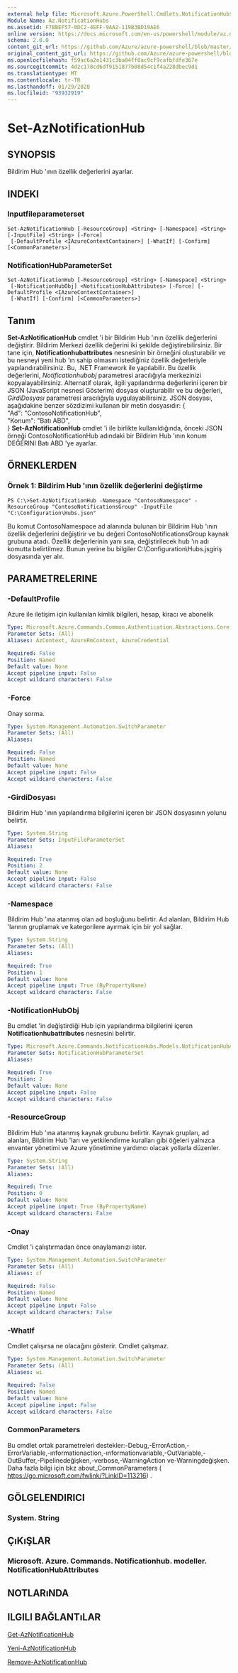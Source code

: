 ```yaml
---
external help file: Microsoft.Azure.PowerShell.Cmdlets.NotificationHubs.dll-Help.xml
Module Name: Az.NotificationHubs
ms.assetid: F7BBEF57-0DC2-4EFF-9AA2-119B3BD19AE6
online version: https://docs.microsoft.com/en-us/powershell/module/az.notificationhubs/set-aznotificationhub
schema: 2.0.0
content_git_url: https://github.com/Azure/azure-powershell/blob/master/src/NotificationHubs/NotificationHubs/help/Set-AzNotificationHub.md
original_content_git_url: https://github.com/Azure/azure-powershell/blob/master/src/NotificationHubs/NotificationHubs/help/Set-AzNotificationHub.md
ms.openlocfilehash: f59ac6a2e1431c3ba04ff0ac9cf9cafbfdfe367e
ms.sourcegitcommit: 4d2c178cd6df9151877b08d54c1f4a228dbec9d1
ms.translationtype: MT
ms.contentlocale: tr-TR
ms.lasthandoff: 01/29/2020
ms.locfileid: "93932919"
---
```

# Set-AzNotificationHub

## SYNOPSIS
Bildirim Hub 'ının özellik değerlerini ayarlar.

## INDEKI

### Inputfileparameterset
```
Set-AzNotificationHub [-ResourceGroup] <String> [-Namespace] <String> [-InputFile] <String> [-Force]
 [-DefaultProfile <IAzureContextContainer>] [-WhatIf] [-Confirm] [<CommonParameters>]
```

### NotificationHubParameterSet
```
Set-AzNotificationHub [-ResourceGroup] <String> [-Namespace] <String>
 [-NotificationHubObj] <NotificationHubAttributes> [-Force] [-DefaultProfile <IAzureContextContainer>]
 [-WhatIf] [-Confirm] [<CommonParameters>]
```

## Tanım
**Set-AzNotificationHub** cmdlet 'i bir Bildirim Hub 'ının özellik değerlerini değiştirir.
Bildirim Merkezi özellik değerini iki şekilde değiştirebilirsiniz.
Bir tane için, **Notificationhubattributes** nesnesinin bir örneğini oluşturabilir ve bu nesneyi yeni hub 'ın sahip olmasını istediğiniz özellik değerleriyle yapılandırabilirsiniz.
Bu, .NET Framework ile yapılabilir.
Bu özellik değerlerini, *Notificationhubobj* parametresi aracılığıyla merkezinizi kopyalayabilirsiniz.
Alternatif olarak, ilgili yapılandırma değerlerini içeren bir JSON (JavaScript nesnesi Gösterim) dosyası oluşturabilir ve bu değerleri, *GirdiDosyası* parametresi aracılığıyla uygulayabilirsiniz.
JSON dosyası, aşağıdakine benzer sözdizimi kullanan bir metin dosyasıdır: {  
    "Ad": "ContosoNotificationHub",  
    "Konum": "Batı ABD",  
} **Set-AzNotificationHub** cmdlet 'i ile birlikte kullanıldığında, önceki JSON örneği ContosoNotificationHub adındaki bir Bildirim Hub 'ının konum DEĞERINI Batı ABD 'ye ayarlar.

## ÖRNEKLERDEN

### Örnek 1: Bildirim Hub 'ının özellik değerlerini değiştirme
```
PS C:\>Set-AzNotificationHub -Namespace "ContosoNamespace" -ResourceGroup "ContosoNotificationsGroup" -InputFile "C:\Configuration\Hubs.json"
```

Bu komut ContosoNamespace ad alanında bulunan bir Bildirim Hub 'ının özellik değerlerini değiştirir ve bu değeri ContosoNotificationsGroup kaynak grubuna atadı.
Özellik değerlerinin yanı sıra, değiştirilecek hub 'ın adı komutta belirtilmez.
Bunun yerine bu bilgiler C:\Configuration\Hubs.jsgiriş dosyasında yer alır.

## PARAMETRELERINE

### -DefaultProfile
Azure ile iletişim için kullanılan kimlik bilgileri, hesap, kiracı ve abonelik

```yaml
Type: Microsoft.Azure.Commands.Common.Authentication.Abstractions.Core.IAzureContextContainer
Parameter Sets: (All)
Aliases: AzContext, AzureRmContext, AzureCredential

Required: False
Position: Named
Default value: None
Accept pipeline input: False
Accept wildcard characters: False
```

### -Force
Onay sorma.

```yaml
Type: System.Management.Automation.SwitchParameter
Parameter Sets: (All)
Aliases:

Required: False
Position: Named
Default value: None
Accept pipeline input: False
Accept wildcard characters: False
```

### -GirdiDosyası
Bildirim Hub 'ının yapılandırma bilgilerini içeren bir JSON dosyasının yolunu belirtir.

```yaml
Type: System.String
Parameter Sets: InputFileParameterSet
Aliases:

Required: True
Position: 2
Default value: None
Accept pipeline input: False
Accept wildcard characters: False
```

### -Namespace
Bildirim Hub 'ına atanmış olan ad boşluğunu belirtir.
Ad alanları, Bildirim Hub 'larının gruplamak ve kategorilere ayırmak için bir yol sağlar.

```yaml
Type: System.String
Parameter Sets: (All)
Aliases:

Required: True
Position: 1
Default value: None
Accept pipeline input: True (ByPropertyName)
Accept wildcard characters: False
```

### -NotificationHubObj
Bu cmdlet 'in değiştirdiği Hub için yapılandırma bilgilerini içeren **Notificationhubattributes** nesnesini belirtir.

```yaml
Type: Microsoft.Azure.Commands.NotificationHubs.Models.NotificationHubAttributes
Parameter Sets: NotificationHubParameterSet
Aliases:

Required: True
Position: 2
Default value: None
Accept pipeline input: False
Accept wildcard characters: False
```

### -ResourceGroup
Bildirim Hub 'ına atanmış kaynak grubunu belirtir.
Kaynak grupları, ad alanları, Bildirim Hub 'ları ve yetkilendirme kuralları gibi öğeleri yalnızca envanter yönetimi ve Azure yönetimine yardımcı olacak yollarla düzenler.

```yaml
Type: System.String
Parameter Sets: (All)
Aliases:

Required: True
Position: 0
Default value: None
Accept pipeline input: True (ByPropertyName)
Accept wildcard characters: False
```

### -Onay
Cmdlet 'i çalıştırmadan önce onaylamanızı ister.

```yaml
Type: System.Management.Automation.SwitchParameter
Parameter Sets: (All)
Aliases: cf

Required: False
Position: Named
Default value: None
Accept pipeline input: False
Accept wildcard characters: False
```

### -WhatIf
Cmdlet çalışırsa ne olacağını gösterir. Cmdlet çalışmaz.

```yaml
Type: System.Management.Automation.SwitchParameter
Parameter Sets: (All)
Aliases: wi

Required: False
Position: Named
Default value: None
Accept pipeline input: False
Accept wildcard characters: False
```

### CommonParameters
Bu cmdlet ortak parametreleri destekler:-Debug,-ErrorAction,-ErrorVariable,-ınformationaction,-ınformationvariable,-OutVariable,-OutBuffer,-Pipelinedeğişken,-verbose,-WarningAction ve-Warningdeğişken. Daha fazla bilgi için bkz about_CommonParameters ( https://go.microsoft.com/fwlink/?LinkID=113216) .

## GÖLGELENDIRICI

### System. String

## ÇıKıŞLAR

### Microsoft. Azure. Commands. Notificationhub. modeller. NotificationHubAttributes

## NOTLARıNDA

## ILGILI BAĞLANTıLAR

[Get-AzNotificationHub](./Get-AzNotificationHub.md)

[Yeni-AzNotificationHub](./New-AzNotificationHub.md)

[Remove-AzNotificationHub](./Remove-AzNotificationHub.md)


